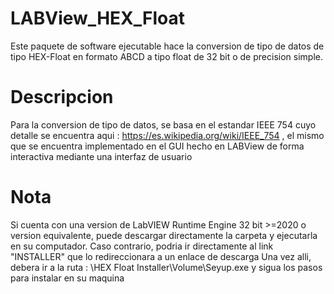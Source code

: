 # LABView_HEX_Float
Este paquete de software ejecutable hace la conversion de tipo de datos de tipo HEX-Float en formato ABCD a tipo float de 32 bit o de precision simple. 

# Descripcion
Para la conversion de tipo de datos, se basa en el estandar IEEE 754 cuyo detalle se encuentra aqui : https://es.wikipedia.org/wiki/IEEE_754 , el mismo que se encuentra implementado en el GUI hecho en LABView de forma interactiva mediante una interfaz de usuario

# Nota
Si cuenta con una version de LabVIEW Runtime  Engine 32 bit >=2020 o version equivalente, puede descargar directamente la carpeta y ejecutarla en su computador. Caso contrario, podria ir directamente al link "INSTALLER" que lo redireccionara a un enlace de descarga Una vez alli, debera ir a la ruta : \HEX Float Installer\Volume\Seyup.exe  y sigua los pasos para instalar en su maquina
